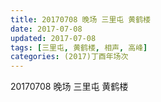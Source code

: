 ```yaml
---
title: 20170708 晚场 三里屯 黄鹤楼
date: 2017-07-08
updated: 2017-07-08
tags: [三里屯, 黄鹤楼, 相声, 高峰] 
categories: (2017)丁酉年场次 
---
```

20170708 晚场 三里屯 黄鹤楼
